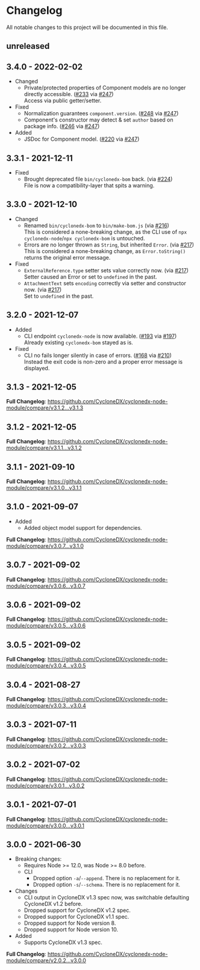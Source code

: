 # Changelog

All notable changes to this project will be documented in this file.

## unreleased

## 3.4.0 - 2022-02-02

* Changed
  * Private/protected properties of Component models are no longer directly accessible. ([#233] via [#247])  
    Access via public getter/setter.
* Fixed
  * Normalization guarantees `component.version`. ([#248] via [#247])
  * Component's constructor may detect & set `author` based on package info. ([#246] via [#247])
* Added
  * JSDoc for Component model. ([#220] via [#247])

[#220]: https://github.com/CycloneDX/cyclonedx-node-module/issues/220
[#233]: https://github.com/CycloneDX/cyclonedx-node-module/issues/233
[#246]: https://github.com/CycloneDX/cyclonedx-node-module/issues/246
[#247]: https://github.com/CycloneDX/cyclonedx-node-module/pull/247
[#248]: https://github.com/CycloneDX/cyclonedx-node-module/issues/248

## 3.3.1 - 2021-12-11

* Fixed
  * Brought deprecated file `bin/cyclonedx-bom` back. (via [#224])  
    File is now a compatibility-layer that spits a warning.

[#224]: https://github.com/CycloneDX/cyclonedx-node-module/pull/224

## 3.3.0 - 2021-12-10

* Changed
  * Renamed `bin/cyclonedx-bom` to `bin/make-bom.js` (via [#216])  
    This is considered a none-breaking change,
    as the CLI use of `npx cyclonedx-node`/`npx cyclonedx-bom`
    is untouched.
  * Errors are no longer thrown as `String`, but inherited `Error`. (via [#217])  
    This is considered a none-breaking change,
    as `Error.toString()` returns the original error message.
* Fixed
  * `ExternalReference.type` setter sets value correctly now. (via [#217])  
    Setter caused an Error or set to `undefined` in the past.
  * `AttachmentText` sets `encoding` correctly via setter and constructor now. (via [#217])  
    Set to `undefined` in the past.

[#216]: https://github.com/CycloneDX/cyclonedx-node-module/pull/216
[#217]: https://github.com/CycloneDX/cyclonedx-node-module/pull/217

## 3.2.0 - 2021-12-07

* Added
  * CLI endpoint `cyclonedx-node` is now available. ([#193] via [#197])  
    Already existing `cyclonedx-bom` stayed as is.
* Fixed
  * CLI no fails longer silently in case of errors. ([#168] via [#210])  
    Instead the exit code is non-zero and a proper error message is displayed.

[#193]: https://github.com/CycloneDX/cyclonedx-node-module/issues/193
[#197]: https://github.com/CycloneDX/cyclonedx-node-module/pull/197
[#168]: https://github.com/CycloneDX/cyclonedx-node-module/issues/168
[#210]: https://github.com/CycloneDX/cyclonedx-node-module/pull/210

## 3.1.3 - 2021-12-05

**Full Changelog**: https://github.com/CycloneDX/cyclonedx-node-module/compare/v3.1.2...v3.1.3

## 3.1.2 - 2021-12-05

**Full Changelog**: https://github.com/CycloneDX/cyclonedx-node-module/compare/v3.1.1...v3.1.2

## 3.1.1 - 2021-09-10

**Full Changelog**: https://github.com/CycloneDX/cyclonedx-node-module/compare/v3.1.0...v3.1.1

## 3.1.0 - 2021-09-07

* Added
  * Added object model support for dependencies.

**Full Changelog**: https://github.com/CycloneDX/cyclonedx-node-module/compare/v3.0.7...v3.1.0

## 3.0.7 - 2021-09-02

**Full Changelog**: https://github.com/CycloneDX/cyclonedx-node-module/compare/v3.0.6...v3.0.7

## 3.0.6 - 2021-09-02

**Full Changelog**: https://github.com/CycloneDX/cyclonedx-node-module/compare/v3.0.5...v3.0.6

## 3.0.5 - 2021-09-02

**Full Changelog**: https://github.com/CycloneDX/cyclonedx-node-module/compare/v3.0.4...v3.0.5

## 3.0.4 - 2021-08-27

**Full Changelog**: https://github.com/CycloneDX/cyclonedx-node-module/compare/v3.0.3...v3.0.4

## 3.0.3 - 2021-07-11

**Full Changelog**: https://github.com/CycloneDX/cyclonedx-node-module/compare/v3.0.2...v3.0.3

## 3.0.2 - 2021-07-02

**Full Changelog**: https://github.com/CycloneDX/cyclonedx-node-module/compare/v3.0.1...v3.0.2

## 3.0.1 - 2021-07-01

**Full Changelog**: https://github.com/CycloneDX/cyclonedx-node-module/compare/v3.0.0...v3.0.1

## 3.0.0 - 2021-06-30

* Breaking changes:
  * Requires Node >= 12.0, was Node >= 8.0 before.
  * CLI
    * Dropped option `-a`/`--append`.
      There is no replacement for it.
    * Dropped option `-s`/`--schema`.
      There is no replacement for it. 
* Changes
  * CLI output in CycloneDX v1.3 spec now,
    was switchable defaulting CycloneDX v1.2 before.
  * Dropped support for CycloneDX v1.2 spec.
  * Dropped support for CycloneDX v1.1 spec.
  * Dropped support for Node version 8.
  * Dropped support for Node version 10.
* Added
  * Supports CycloneDX v1.3 spec.

**Full Changelog**: https://github.com/CycloneDX/cyclonedx-node-module/compare/v2.0.2...v3.0.0
